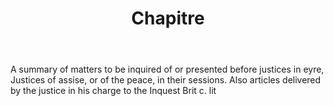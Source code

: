 ---
title: Chapitre
letter: C
permalink: "/definitions/bld-chapitre.html"
body: A summary of matters to be inquired of or presented before justices in eyre,
  Justices of assise, or of the peace, in their sessions. Also articles delivered
  by the justice in his charge to the Inquest Brit c. lit
published_at: '2018-07-07'
source: Black's Law Dictionary 2nd Ed (1910)
layout: post
---
